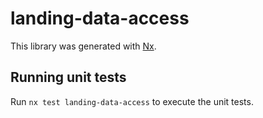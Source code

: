 # landing-data-access

This library was generated with [Nx](https://nx.dev).

## Running unit tests

Run `nx test landing-data-access` to execute the unit tests.
